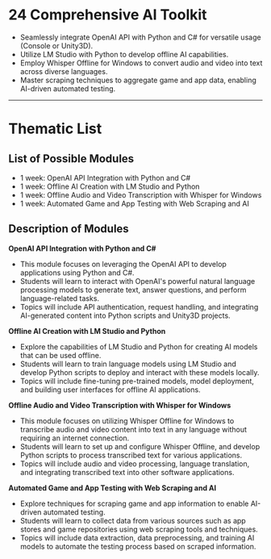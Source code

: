 # 24 Comprehensive AI Toolkit

- Seamlessly integrate OpenAI API with Python and C# for versatile usage (Console or Unity3D).
- Utilize LM Studio with Python to develop offline AI capabilities.
- Employ Whisper Offline for Windows to convert audio and video into text across diverse languages.
- Master scraping techniques to aggregate game and app data, enabling AI-driven automated testing.


----------

# Thematic List

## List of Possible Modules

- 1 week: OpenAI API Integration with Python and C#
- 1 week: Offline AI Creation with LM Studio and Python
- 1 week: Offline Audio and Video Transcription with Whisper for Windows
- 1 week: Automated Game and App Testing with Web Scraping and AI

## Description of Modules

**OpenAI API Integration with Python and C#**
- This module focuses on leveraging the OpenAI API to develop applications using Python and C#.
- Students will learn to interact with OpenAI's powerful natural language processing models to generate text, answer questions, and perform language-related tasks.
- Topics will include API authentication, request handling, and integrating AI-generated content into Python scripts and Unity3D projects.

**Offline AI Creation with LM Studio and Python**
- Explore the capabilities of LM Studio and Python for creating AI models that can be used offline.
- Students will learn to train language models using LM Studio and develop Python scripts to deploy and interact with these models locally.
- Topics will include fine-tuning pre-trained models, model deployment, and building user interfaces for offline AI applications.

**Offline Audio and Video Transcription with Whisper for Windows**
- This module focuses on utilizing Whisper Offline for Windows to transcribe audio and video content into text in any language without requiring an internet connection.
- Students will learn to set up and configure Whisper Offline, and develop Python scripts to process transcribed text for various applications.
- Topics will include audio and video processing, language translation, and integrating transcribed text into other software applications.

**Automated Game and App Testing with Web Scraping and AI**
- Explore techniques for scraping game and app information to enable AI-driven automated testing.
- Students will learn to collect data from various sources such as app stores and game repositories using web scraping tools and techniques.
- Topics will include data extraction, data preprocessing, and training AI models to automate the testing process based on scraped information.

